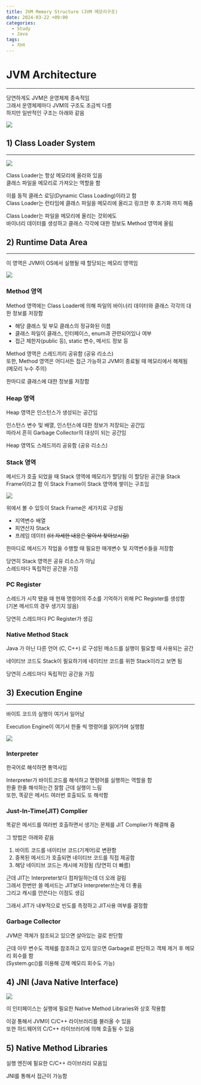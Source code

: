 ```yaml
---
title: JVM Memory Structure (JVM 메모리구조)
date: 2024-03-22 +09:00
categories:
  - Study
  - Java
tags:
  - 자바
---
```

# JVM Architecture
---
당연하게도 JVM은 운영체제 종속적임    
그래서 운영체제마다 JVM의 구조도 조금씩 다름   
하지만 일반적인 구조는 아래와 같음

![](images/2024-03-17-Java-JVM-Architecture.png)

## 1) Class Loader System
---
![](images/2024-03-17-Java-JVM-Architecture-2.png)

Class Loader는 항상 메모리에 올라와 있음   
클래스 파일을 메모리로 가져오는 역할을 함

이를 동적 클래스 로딩(Dynamic Class Loading)이라고 함    
Class Loader는 런타임에 클래스 파일을 메모리에 올리고 링크한 후 초기화 까지 해줌

Class Loader는 파일을 메모리에 올리는 것외에도    
바이너리 데이터를 생성하고 클래스 각각에 대한 정보도 Method 영역에 올림


## 2) Runtime Data Area
---
이 영역은 JVM이 OS에서 실행될 때 할당되는 메모리 영역임

![](images/2024-03-17-Java-JVM-Architecture-3.png)

### Method 영역
Method 영역에는 Class Loader에 의해 파일의 바이너리 데이터와 클래스 각각의 대한 정보를 저장함
- 해당 클래스 및 부모 클래스의 정규화된 이름
- 클래스 파일이 클래스, 인터페이스, enum과 관련되어있나 여부
- 접근 제한자(public 등), static 변수, 메서드 정보 등

Method 영역은 스레드끼리 공유함 (공유 리소스)    
또한, Method 영역은 어디서든 접근 가능하고 JVM이 종료될 때 메모리에서 해제됨 (메모리 누수 주의)

한마디로 클래스에 대한 정보를 저장함

### Heap 영역
Heap 영역은 인스턴스가 생성되는 공간임

인스턴스 변수 및 배열, 인스턴스에 대한 정보가 저장되는 공간임   
따라서 흔히 Garbage Collector의 대상이 되는 공간임

Heap 영역도 스레드끼리 공유함 (공유 리소스)

### Stack 영역
메서드가 호출 되었을 때 Stack 영역에 메모리가 할당됨
이 할당된 공간을 Stack Frame이라고 함
이 Stack Frame이 Stack 영역에 쌓이는 구조임

![](images/2024-03-17-Java-JVM-Architecture-1.png)

위에서 볼 수 있듯이 Stack Frame은 세가지로 구성됨
- 지역변수 배열
- 피연산자 Stack
- 프레임 데이터
<del>(더 자세한 내용은 알아서 찾아보시길)</del>

한마디로 메서드가 작업을 수행할 때 필요한 매개변수 및 지역변수들을 저장함

당연히 Stack 영역은 공유 리소스가 아님   
스레드마다 독립적인 공간을 가짐

### PC Register
스레드가 시작 됐을 때 현재 명령어의 주소를 기억하기 위해 PC Register를 생성함     
(기본 메서드의 경우 생기지 않음)

당연히 스레드마다 PC Register가 생김

### Native Method Stack
Java 가 아닌 다른 언어 (C, C++) 로 구성된 메소드를 실행이 필요할 때 사용되는 공간

네이티브 코드도 Stack이 필요하기에 네이티브 코드를 위한 Stack이라고 보면 됨

당연히 스레드마다 독립적인 공간을 가짐


## 3) Execution Engine
---
바이트 코드의 실행이 여기서 일어남

Execution Engine이 여기서 한줄 씩 명령어를 읽어가며 실행함

![](images/2024-03-17-Java-JVM-Architecture-4.png)

### Interpreter
한국어로 해석하면 통역사임

Interpreter가 바이트코드를 해석하고 명령어를 실행하는 역할을 함   
한줄 한줄 해석하는건 잘함 근데 실행이 느림    
또한, 똑같은 메서드 여러번 호출되도 또 해석함

### Just-In-Time(JIT) Complier
똑같은 메서드를 여러번 호출하면서 생기는 문제를 JIT Complier가 해결해 줌

그 방법은 아래와 같음
1. 바이트 코드를 네이티브 코드(기계어)로 변환함
2. 중복된 메서드가 호출되면 네이티브 코드를 직접 제공함
3. 해당 네이티브 코드는 캐시에 저장됨 (당연히 더 빠름)

근데 JIT는 Interpreter보다 컴파일하는데 더 오래 걸림   
그래서 한번만 쓸 메서드는 JIT보다 Interpreter쓰는게 더 좋음    
그리고 캐시를 안쓴다는 이점도 생김   

그래서 JIT가 내부적으로 빈도를 측정하고 JIT사용 여부를 결정함

### Garbage Collector
JVM은 객체가 참조되고 있으면 살아있는 걸로 판단함

근데 아무 변수도 객체를 참조하고 있지 않으면 Garbage로 판단하고 객체 제거 후 메모리 회수를 함      
(System.gc()를 이용해 강제 메모리 회수도 가능)

## 4) JNI (Java Native Interface)

![](images/2024-03-17-Java-JVM-Architecture-5.png)

이 인터페이스는 실행에 필요한 Native Method Libraries와 상호 작용함

이걸 통해서 JVM이 C/C++ 라이브러리를 불러올 수 있음    
또한 하드웨어의 C/C++ 라이브러리에 의해 호출될 수 있음

## 5) Native Method Libraries
실행 엔진에 필요한 C/C++ 라이브러리 모음임

JNI를 통해서 접근이 가능함

